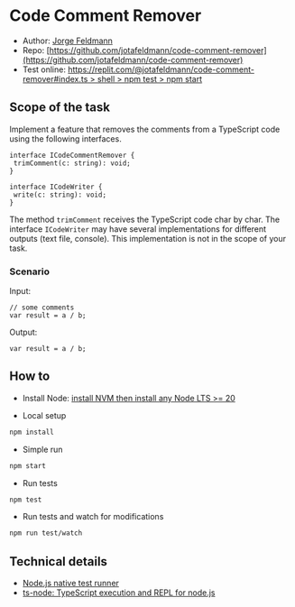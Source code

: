 # Code Comment Remover

- Author: [Jorge Feldmann](https://github.com/jotafeldmann)
- Repo: [https://github.com/jotafeldmann/code-comment-remover](https://github.com/jotafeldmann/code-comment-remover)
- Test online: [https://replit.com/@jotafeldmann/code-comment-remover#index.ts > shell > npm test > npm start](https://replit.com/@jotafeldmann/code-comment-remover#index.ts)

## Scope of the task

Implement a feature that removes the comments from a TypeScript code using the following interfaces.

``` 
interface ICodeCommentRemover { 
 trimComment(c: string): void; 
}

interface ICodeWriter { 
 write(c: string): void; 
}
```
 
The method `trimComment` receives the TypeScript code char by char. 
The interface `ICodeWriter` may have several implementations for different outputs (text file, console). This implementation is not in the scope of your task. 

### Scenario

Input:
``` 
// some comments 
var result = a / b; 
```
Output:
``` 
var result = a / b;
```

## How to

- Install Node: [install NVM then install any Node LTS >= 20](https://github.com/nvm-sh/nvm)

- Local setup
```bash
npm install
```

- Simple run
```bash
npm start
```

- Run tests
```bash
npm test
```

- Run tests and watch for modifications
```bash
npm run test/watch
```

## Technical details

- [Node.js native test runner](https://nodejs.org/api/test.html)
- [ts-node: TypeScript execution and REPL for node.js](https://typestrong.org/ts-node/)

